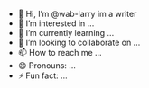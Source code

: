 - 👋 Hi, I’m @wab-larry im a writer
- 👀 I’m interested in ...
- 🌱 I’m currently learning ...
- 💞️ I’m looking to collaborate on ...
- 📫 How to reach me ...
- 😄 Pronouns: ...
- ⚡ Fun fact: ...

<!---
wab-larry/wab-larry is a ✨ special ✨ repository because its `README.md` (this file) appears on your GitHub profile.
You can click the Preview link to take a look at your changes.
--->
